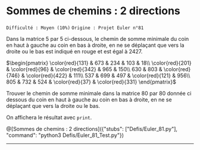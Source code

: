 # Sommes de chemins : 2 directions
`Difficulté : Moyen (10%)`
`Origine : Projet Euler n°81`

Dans la matrice 5 par 5 ci-dessous, le chemin de somme minimale du coin en haut à gauche au coin en bas à droite, en ne se déplaçant que vers la droite ou le bas est indiqué en rouge et est égal à 2427.

$`\begin{pmatrix}
\color{red}{131} & 673 & 234 & 103 & 18\\
\color{red}{201} & \color{red}{96} & \color{red}{342} & 965 & 150\\
630 & 803 & \color{red}{746} & \color{red}{422} & 111\\
537 & 699 & 497 & \color{red}{121} & 956\\
805 & 732 & 524 & \color{red}{37} & \color{red}{331}
\end{pmatrix}`$

Trouver le chemin de somme minimale dans la matrice 80 par 80 donnée ci dessous du coin en haut à gauche au coin en bas à droite, en ne se déplaçant que vers la droite ou le bas.

On affichera le résultat avec `print`.

@[Sommes de chemins : 2 directions]({"stubs": ["Defis/Euler_81.py"], "command": "python3 Defis/Euler_81_Test.py"})

---
